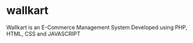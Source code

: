 # wallkart
Wallkart is an E-Commerce Management System Developed using PHP, HTML, CSS and JAVASCRIPT
